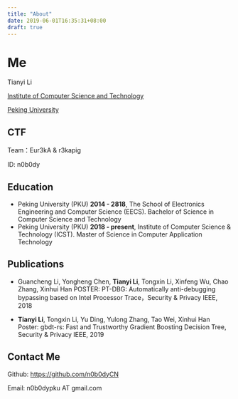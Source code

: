 ```yaml
---
title: "About"
date: 2019-06-01T16:35:31+08:00
draft: true
---
```


# Me

Tianyi Li

[Institute of Computer Science and Technology](http://www.icst.pku.edu.cn/)

[Peking University](https://www.pku.edu.cn/)

## CTF

Team：Eur3kA & r3kapig

ID: n0b0dy

## Education

* Peking University (PKU)
  __2014 - 2818__, The School of Electronics Engineering and Computer Science (EECS).
  Bachelor of Science in Computer Science and Technology
* Peking University (PKU)
  __2018 - present__, Institute of Computer Science & Technology (ICST).
  Master of Science in Computer Application Technology

## Publications

* Guancheng Li, Yongheng Chen, **Tianyi Li**, Tongxin Li, Xinfeng Wu, Chao Zhang, Xinhui Han POSTER: PT-DBG: Automatically anti-debugging bypassing based on Intel Processor Trace，Security & Privacy IEEE, 2018

* **Tianyi Li**, Tongxin Li, Yu Ding, Yulong Zhang, Tao Wei, Xinhui Han Poster: gbdt-rs: Fast and Trustworthy Gradient Boosting Decision Tree, Security & Privacy IEEE, 2019

## Contact Me

Github: <https://github.com/n0b0dyCN>

Email: n0b0dypku AT gmail.com